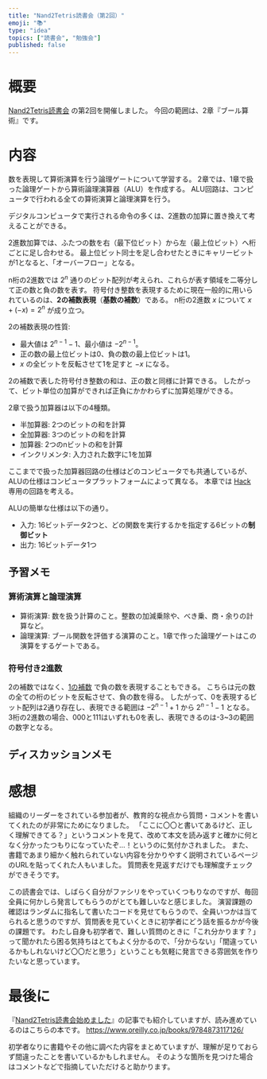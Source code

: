 ```yaml
---
title: "Nand2Tetris読書会（第2回）"
emoji: "📚"
type: "idea"
topics: ["読書会", "勉強会"]
published: false
---
```


# 概要

[Nand2Tetris読書会](https://zenn.dev/tomom1_s/articles/nand2tetris-00) の第2回を開催しました。
今回の範囲は、2章『ブール算術』です。

# 内容

数を表現して算術演算を行う論理ゲートについて学習する。 2章では、1章で扱った論理ゲートから算術論理演算器（ALU）を作成する。
ALU回路は、コンピュータで行われる全ての算術演算と論理演算を行う。

デジタルコンピュータで実行される命令の多くは、2進数の加算に置き換えて考えることができる。

2進数加算では、ふたつの数を右（最下位ビット）から左（最上位ビット）へ桁ごとに足し合わせる。
最上位ビット同士を足し合わせたときにキャリービットが1となると、「オーバーフロー」となる。

n桁の2進数では $2^n$ 通りのビット配列が考えられ、これらが表す領域を二等分して正の数と負の数を表す。
符号付き整数を表現するために現在一般的に用いられているのは、**2の補数表現**（**基数の補数**）である。 
n桁の2進数 $x$ について $x+(-x)=2^n$ が成り立つ。

2の補数表現の性質:

- 最大値は $2^{n-1}-1$、最小値は $-2^{n-1}$。
- 正の数の最上位ビットは0、負の数の最上位ビットは1。
- $x$ の全ビットを反転させて1を足すと $-x$ になる。

2の補数で表した符号付き整数の和は、正の数と同様に計算できる。 したがって、ビット単位の加算ができれば正負にかかわらずに加算処理ができる。

2章で扱う加算器は以下の4種類。

- 半加算器: 2つのビットの和を計算
- 全加算器: 3つのビットの和を計算
- 加算器: 2つのnビットの和を計算
- インクリメンタ: 入力された数字に1を加算

ここまでで扱った加算器回路の仕様はどのコンピュータでも共通しているが、ALUの仕様はコンピュータプラットフォームによって異なる。
本章では [Hack](https://ja.wikipedia.org/wiki/Hack_(プログラミング言語)) 専用の回路を考える。

ALUの簡単な仕様は以下の通り。

- 入力: 16ビットデータ2つと、どの関数を実行するかを指定する6ビットの**制御ビット**
- 出力: 16ビットデータ1つ

## 予習メモ

### 算術演算と論理演算

- 算術演算: 数を扱う計算のこと。整数の加減乗除や、べき乗、商・余りの計算など。
- 論理演算: ブール関数を評価する演算のこと。1章で作った論理ゲートはこの演算をするゲートである。

### 符号付き2進数

2の補数ではなく、[1の補数](https://ja.wikipedia.org/wiki/符号付数値表現#1の補数) で負の数を表現することもできる。
こちらは元の数の全ての桁のビットを反転させて、負の数を得る。 したがって、0を表現するビット配列は2通り存在し、表現できる範囲は $-2^{n-1}+1$ から
$2^{n-1}-1$ となる。 3桁の2進数の場合、000と111はいずれも0を表し、表現できるのは-3~3の範囲の数字となる。

## ディスカッションメモ

# 感想

組織のリーダーをされている参加者が、教育的な視点から質問・コメントを書いてくれたのが非常にためになりました。
「ここに〇〇と書いてあるけど、正しく理解できてる？」というコメントを見て、改めて本文を読み返すと確かに何となく分かったつもりになっていたぞ…！というのに気付かされました。
また、書籍であまり細かく触れられていない内容を分かりやすく説明されているページのURLを貼ってくれた人もいました。
質問表を見返すだけでも理解度チェックができそうです。

この読書会では、しばらく自分がファシリをやっていくつもりなのですが、毎回全員に何かしら発言してもらうのがとても難しいなと感じました。
演習課題の確認はランダムに指名して書いたコードを見せてもらうので、全員いつかは当てられると思うのですが、質問表を見ていくときに初学者にどう話を振るかが今後の課題です。
わたし自身も初学者で、難しい質問のときに「これ分かります？」って聞かれたら困る気持ちはとてもよく分かるので、「分からない」「間違っているかもしれないけど〇〇だと思う」ということも気軽に発言できる雰囲気を作りたいなと思っています。

# 最後に

『[Nand2Tetris読書会始めました](https://zenn.dev/tomom1_s/articles/nand2tetris-00)』の記事でも紹介していますが、読み進めているのはこちらの本です。
https://www.oreilly.co.jp/books/9784873117126/

初学者なりに書籍やその他に調べた内容をまとめていますが、理解が足りておらず間違ったことを書いているかもしれません。
そのような箇所を見つけた場合はコメントなどで指摘していただけると助かります。
